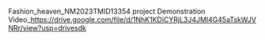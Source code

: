 Fashion_heaven_NM2023TMID13354
project Demonstration Video_https://drive.google.com/file/d/1NhK1KDiCYRjL3J4JMl4G45aTskWJVNRr/view?usp=drivesdk
